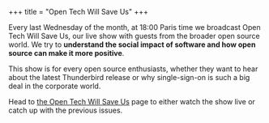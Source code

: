 +++
title = "Open Tech Will Save Us"
+++

Every last Wednesday of the month, at 18:00 Paris time we broadcast Open Tech
Will Save Us, our live show with guests from the broader open source world. We
try to **understand the social impact of software and how open source can make 
it more positive**.

This show is for every open source enthusiasts, whether they want to hear about
the latest Thunderbird release or why single-sign-on is such a big deal in the
corporate world.

Head to [the Open Tech Will Save Us](/open-tech-will-save-us) page to either 
watch the show live or catch up with the previous issues.